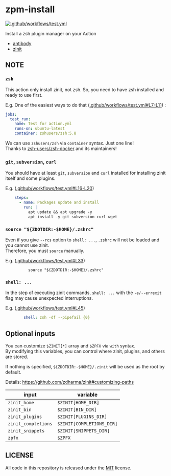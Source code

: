 # zpm-install

[![.github/workflows/test.yml](https://github.com/0xTadash1/zpm-install/actions/workflows/test.yml/badge.svg)](https://github.com/0xTadash1/zpm-install/actions/workflows/test.yml)

Install a zsh plugin manager on your Action

- [antibody](https://github.com/getantibody/antibody)
- [zinit](https://github.com/zdharma/zinit)

## NOTE

### `zsh`

This action only install zinit, not zsh. So, you need to have zsh installed and ready to use first.

E.g. One of the easiest ways to do that ([.github/workflows/test.yml#L7-L11](https://github.com/0xTadash1/zpm-install/blob/main/.github/workflows/test.yml#L7-L11))
:
```yaml
jobs:
  test_run:
    name: Test for action.yml
    runs-on: ubuntu-latest
    container: zshusers/zsh:5.8
 ```

 We can use `zshusers/zsh` via `container` syntax. Just one line! \
 Thanks to [zsh-users/zsh-docker](https://github.com/zsh-users/zsh-docker) and its maintainers!

### `git`, `subversion`, `curl`

You should have at least `git`, `subversion` and `curl` installed for installing zinit itself and some plugins.

E.g. ([.github/workflows/test.yml#L16-L20](https://github.com/0xTadash1/zpm-install/blob/main/.github/workflows/test.yml#L16-L20))
```yaml
    steps:
      - name: Packages update and install
        run: |
          apt update && apt upgrade -y
          apt install -y git subversion curl wget
```

### `source "${ZDOTDIR:-$HOME}/.zshrc"`

Even if you give `--rcs` option to `shell: ...`, `.zshrc` will not be loaded and you cannot use zinit. \
Therefore, you must `source` manually.

E.g. ([.github/workflows/test.yml#L33](https://github.com/0xTadash1/zpm-install/blob/main/.github/workflows/test.yml#L33))
```shell
          source "${ZDOTDIR:-$HOME}/.zshrc"
```

### `shell: ...`

In the step of executing zinit commands, `shell: ...` with the `-e/--errexit` flag may cause unexpected interruptions.

E.g. ([.github/workflows/test.yml#L45](https://github.com/0xTadash1/zpm-install/blob/main/.github/workflows/test.yml#L45))
```yaml
        shell: zsh -df --pipefail {0}
```

## Optional inputs

You can customize `$ZINIT[*]` array and `$ZPFX` via `with` syntax. \
By modifying this variables, you can control where zinit, plugins, and others are stored.

If nothing is specified, `${ZDOTDIR:-$HOME}/.zinit` will be used as the root by default.

Details: https://github.com/zdharma/zinit#customizing-paths

|input|variable|
|---|---|
|`zinit_home`|`$ZINIT[HOME_DIR]`|
|`zinit_bin`|`$ZINIT[BIN_DIR]`|
|`zinit_plugins`|`$ZINIT[PLUGINS_DIR]`|
|`zinit_completions`|`$ZINIT[COMPLETIONS_DIR]`|
|`zinit_snippets`|`$ZINIT[SNIPPETS_DIR]`|
|`zpfx`|`$ZPFX`|

## LICENSE

All code in this repository is released under the [MIT](https://github.com/0xTadash1/zpm-install/blob/main/LICENSE) license.
